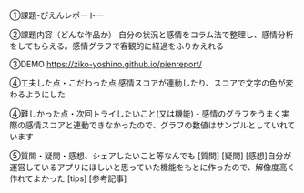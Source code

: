 ①課題-ぴえんレポートー

②課題内容（どんな作品か）
自分の状況と感情をコラム法で整理し、感情分析をしてもらえる。感情グラフで客観的に経過をふりかえれる

③DEMO https://ziko-yoshino.github.io/pienreport/

④工夫した点・こだわった点 
感情スコアが連動したり、スコアで文字の色が変わるようにした

④難しかった点・次回トライしたいこと(又は機能) -
感情のグラフをうまく実際の感情スコアと連動できなかったので、グラフの数値はサンプルとしていれています

⑤質問・疑問・感想、シェアしたいこと等なんでも 
[質問] 
[疑問] 
[感想]自分が運営しているアプリにほしいと思っていた機能をもとに作ったので、解像度高く作れてよかった
[tips] 
[参考記事]
